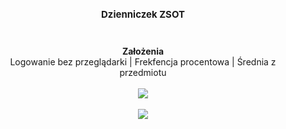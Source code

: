 <h1 align="center" style="font-size: 15px;">
Dzienniczek ZSOT
</h1>
<br/>
<p align="center">
  <b>Założenia</b><br>
  <a>Logowanie bez przeglądarki</a> |
  <a>Frekfencja procentowa</a> |
  <a>Średnia z przedmiotu</a>
  <br><br>
  <img src="https://raw.githubusercontent.com/kczmvk/Dzienniczek/master/images/login-screen.png">
    <br><br>
    <img src="https://raw.githubusercontent.com/kczmvk/Dzienniczek/master/images/app_screen.png">
</p>


